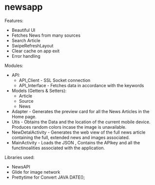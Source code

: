 # newsapp  
Features:  
 * Beautiful UI 
 * Fetches News from many sources 
 * Search Article
 * SwipeRefreshLayout
 * Clear cache on app exit
 * Error handling
 
Modules:  
  * API:  
    * API_Client - SSL Socket connection
    * API_Interface - Fetches data in accordance with the keywords  
  * Models (Getters & Setters):  
    * Article
    * Source
    * News
  * Adapter - Generates the preview card for all the News Articles in the Home page.
  * Utis - Obtains the Data and the location of the current mobile device. Produces random colors incase the image is unavailable.
  * NewDetalActivity - Generates the web view of the full news article containing the full, extended news and images associated.
  * MainActivity - Loads the JSON , Contains the APIkey and all the functinoalities associated with the application.
  
 Libraries used:
  * NewsAPI 
  * Glide for image network
  * Prettytime for Convert  JAVA DATE();
